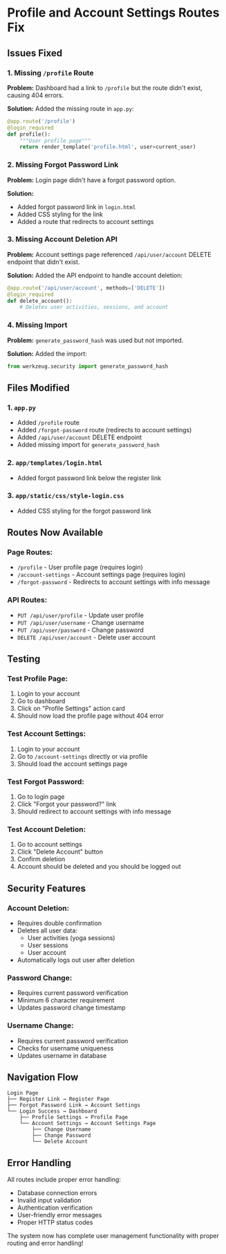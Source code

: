 # Profile and Account Settings Routes Fix

## Issues Fixed

### 1. Missing `/profile` Route
**Problem:** Dashboard had a link to `/profile` but the route didn't exist, causing 404 errors.

**Solution:** Added the missing route in `app.py`:
```python
@app.route('/profile')
@login_required
def profile():
    """User profile page"""
    return render_template('profile.html', user=current_user)
```

### 2. Missing Forgot Password Link
**Problem:** Login page didn't have a forgot password option.

**Solution:** 
- Added forgot password link in `login.html`
- Added CSS styling for the link
- Added a route that redirects to account settings

### 3. Missing Account Deletion API
**Problem:** Account settings page referenced `/api/user/account` DELETE endpoint that didn't exist.

**Solution:** Added the API endpoint to handle account deletion:
```python
@app.route('/api/user/account', methods=['DELETE'])
@login_required
def delete_account():
    # Deletes user activities, sessions, and account
```

### 4. Missing Import
**Problem:** `generate_password_hash` was used but not imported.

**Solution:** Added the import:
```python
from werkzeug.security import generate_password_hash
```

## Files Modified

### 1. `app.py`
- Added `/profile` route
- Added `/forgot-password` route (redirects to account settings)
- Added `/api/user/account` DELETE endpoint
- Added missing import for `generate_password_hash`

### 2. `app/templates/login.html`
- Added forgot password link below the register link

### 3. `app/static/css/style-login.css`
- Added CSS styling for the forgot password link

## Routes Now Available

### Page Routes:
- `/profile` - User profile page (requires login)
- `/account-settings` - Account settings page (requires login)
- `/forgot-password` - Redirects to account settings with info message

### API Routes:
- `PUT /api/user/profile` - Update user profile
- `PUT /api/user/username` - Change username
- `PUT /api/user/password` - Change password
- `DELETE /api/user/account` - Delete user account

## Testing

### Test Profile Page:
1. Login to your account
2. Go to dashboard
3. Click on "Profile Settings" action card
4. Should now load the profile page without 404 error

### Test Account Settings:
1. Login to your account
2. Go to `/account-settings` directly or via profile
3. Should load the account settings page

### Test Forgot Password:
1. Go to login page
2. Click "Forgot your password?" link
3. Should redirect to account settings with info message

### Test Account Deletion:
1. Go to account settings
2. Click "Delete Account" button
3. Confirm deletion
4. Account should be deleted and you should be logged out

## Security Features

### Account Deletion:
- Requires double confirmation
- Deletes all user data:
  - User activities (yoga sessions)
  - User sessions
  - User account
- Automatically logs out user after deletion

### Password Change:
- Requires current password verification
- Minimum 6 character requirement
- Updates password change timestamp

### Username Change:
- Requires current password verification
- Checks for username uniqueness
- Updates username in database

## Navigation Flow

```
Login Page
├── Register Link → Register Page
├── Forgot Password Link → Account Settings
└── Login Success → Dashboard
    ├── Profile Settings → Profile Page
    └── Account Settings → Account Settings Page
        ├── Change Username
        ├── Change Password
        └── Delete Account
```

## Error Handling

All routes include proper error handling:
- Database connection errors
- Invalid input validation
- Authentication verification
- User-friendly error messages
- Proper HTTP status codes

The system now has complete user management functionality with proper routing and error handling!